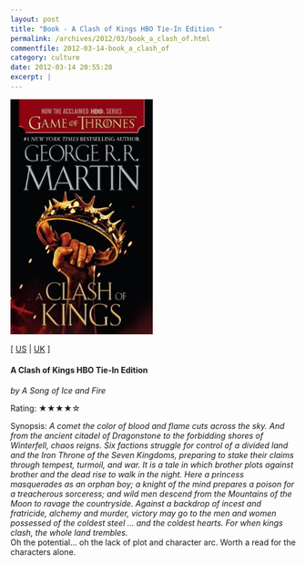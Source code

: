 ```yaml
---
layout: post
title: "Book - A Clash of Kings HBO Tie-In Edition "
permalink: /archives/2012/03/book_a_clash_of.html
commentfile: 2012-03-14-book_a_clash_of
category: culture
date: 2012-03-14 20:55:28
excerpt: |
---
```


<img class="photo right" src="/assets/images/0345535421.jpg" width="250" alt="A Clash of Kings HBO Tie-In Edition  cover"/>

\[ [US](http://www.amazon.com/o/asin/0345535421) | [UK](http://www.amazon.co.uk/o/asin/0345535421) \]

#### A Clash of Kings HBO Tie-In Edition

<em>by A Song of Ice and Fire</em>

Rating: ★★★★☆

<div class="book_synopsis" markdown="1">
Synopsis: <em>A comet the color of blood and flame cuts across the sky. And from the ancient citadel of Dragonstone to the forbidding shores of Winterfell, chaos reigns. Six factions struggle for control of a divided land and the Iron Throne of the Seven Kingdoms, preparing to stake their claims through tempest, turmoil, and war. It is a tale in which brother plots against brother and the dead rise to walk in the night. Here a princess masquerades as an orphan boy; a knight of the mind prepares a poison for a treacherous sorceress; and wild men descend from the Mountains of the Moon to ravage the countryside. Against a backdrop of incest and fratricide, alchemy and murder, victory may go to the men and women possessed of the coldest steel ... and the coldest hearts. For when kings clash, the whole land trembles.</em>

</div>
Oh the potential... oh the lack of plot and character arc. Worth a read for the characters alone.
